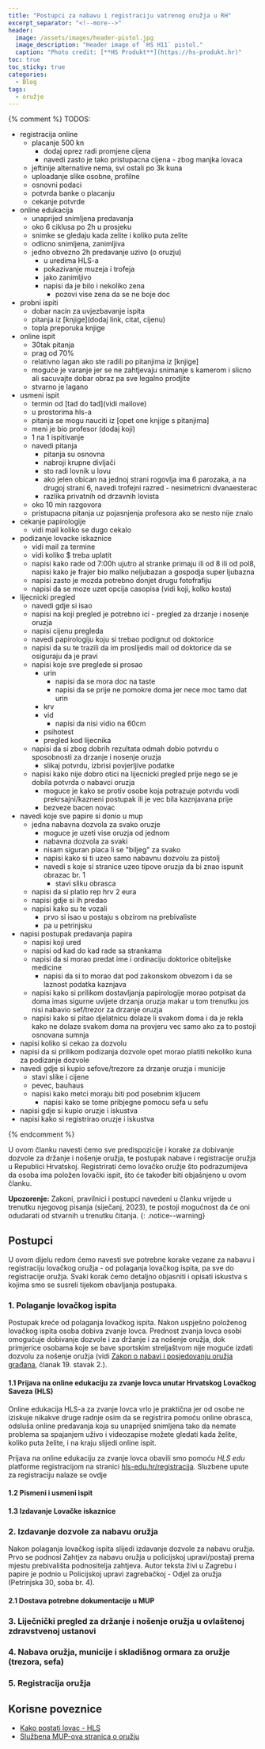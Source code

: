 ```yaml
---
title: "Postupci za nabavu i registraciju vatrenog oružja u RH"
excerpt_separator: "<!--more-->"
header:
  image: /assets/images/header-pistol.jpg
  image_description: "Header image of `HS H11` pistol."
  caption: "Photo credit: [**HS Produkt**](https://hs-produkt.hr)"
toc: true
toc_sticky: true
categories:
  - Blog
tags:
  - oružje
---
```


{% comment %}
TODOS:
- registracija online
  - placanje 500 kn
    - dodaj oprez radi promjene cijena
    - navedi zasto je tako pristupacna cijena - zbog manjka lovaca
  - jeftinije alternative nema, svi ostali po 3k kuna
  - uploadanje slike osobne, profilne
  - osnovni podaci
  - potvrda banke o placanju
  - cekanje potvrde
- online edukacija
  - unaprijed snimljena predavanja
  - oko 6 ciklusa po 2h u prosjeku
  - snimke se gledaju kada zelite i koliko puta zelite
  - odlicno snimljena, zanimljiva
  - jedno obvezno 2h predavanje uzivo (o oruzju)
    - u uredima HLS-a
    - pokazivanje muzeja i trofeja
    - jako zanimljivo
    - napisi da je bilo i nekoliko zena
      - pozovi vise zena da se ne boje doc
- probni ispiti
  - dobar nacin za uvjezbavanje ispita
  - pitanja iz [knjige](dodaj link, citat, cijenu)
  - topla preporuka knjige
- online ispit
  - 30tak pitanja
  - prag od 70%
  - relativno lagan ako ste radili po pitanjima iz [knjige]
  - moguće je varanje jer se ne zahtjevaju snimanje s kamerom i slicno ali sacuvajte dobar obraz pa sve legalno prodjite
  - stvarno je lagano
- usmeni ispit
  - termin od [tad do tad](vidi mailove)
  - u prostorima hls-a
  - pitanja se mogu nauciti iz [opet one knjige s pitanjima]
  - meni je bio profesor (dodaj koji)
  - 1 na 1 ispitivanje
  - navedi pitanja
    - pitanja su osnovna
    - nabroji krupne divljači
    - sto radi lovnik u lovu
    - ako jelen obican na jednoj strani rogovlja ima 6 parozaka, a na drugoj strani 6, navedi trofejni razred - nesimetricni dvanaesterac
    - razlika privatnih od drzavnih lovista
  - oko 10 min razgovora
  - pristupacna pitanja uz pojasnjenja profesora ako se nesto nije znalo
- cekanje papirologije
  - vidi mail koliko se dugo cekalo
- podizanje lovacke iskaznice
  - vidi mail za termine
  - vidi koliko $ treba uplatit
  - napisi kako rade od 7:00h ujutro al stranke primaju ili od 8 ili od pol8, napisi kako je frajer bio malko neljubazan a gospodja super ljubazna
  - napisi zasto je mozda potrebno donjet drugu fotofrafiju
  - napisi da se moze uzet opcija casopisa (vidi koji, kolko kosta)
- lijecnicki pregled
  - navedi gdje si isao
  - napisi na koji pregled je potrebno ici - pregled za drzanje i nosenje oruzja
  - napisi cijenu pregleda
  - navedi papirologiju koju si trebao podignut od doktorice
  - napisi da su te trazili da im proslijedis mail od doktorice da se osiguraju da je pravi
  - napisi koje sve preglede si prosao
    - urin
      - napisi da se mora doc na taste
      - napisi da se prije ne pomokre doma jer nece moc tamo dat urin
    - krv
    - vid
      - napisi da nisi vidio na 60cm
    - psihotest
    - pregled kod lijecnika
  - napisi da si zbog dobrih rezultata odmah dobio potvrdu o sposobnosti za drzanje i nosenje oruzja
    - slikaj potvrdu, izbrisi povjerljive podatke
  - napisi kako nije dobro otici na lijecnicki pregled prije nego se je dobila potvrda o nabavci oruzja
    - moguce je kako se protiv osobe koja potrazuje potvrdu vodi prekrsajni/kazneni postupak ili je vec bila kaznjavana prije
    - bezveze bacen novac
- navedi koje sve papire si donio u mup
  - jedna nabavna dozvola za svako oruzje
    - moguce je uzeti vise oruzja od jednom
    - nabavna dozvola za svaki
    - nisam siguran placa li se "biljeg" za svako
    - napisi kako si ti uzeo samo nabavnu dozvolu za pistolj
    - navedi s koje si stranice uzeo tipove oruzja da bi znao ispunit obrazac br. 1
      - stavi sliku obrasca
  - napisi da si platio rep hrv 2 eura
  - napisi gdje si ih predao
  - napisi kako su te vozali
    - prvo si isao u postaju s obzirom na prebivaliste
    - pa u petrinjsku
- napisi postupak predavanja papira
  - napisi koji ured
  - napisi od kad do kad rade sa strankama
  - napisi da si morao predat ime i ordinaciju doktorice obiteljske medicine
    - napisi da si to morao dat pod zakonskom obvezom i da se laznost podatka kaznjava
  - napisi kako si prilikom dostavljanja papirologije morao potpisat da doma imas sigurne uvijete drzanja oruzja makar u tom trenutku jos nisi nabavio sef/trezor za drzanje oruzja
  - napisi kako si pitao djelatnicu dolaze li svakom doma i da je rekla kako ne dolaze svakom doma na provjeru vec samo ako za to postoji osnovana sumnja
- napisi koliko si cekao za dozvolu
- napisi da si prilikom podizanja dozvole opet morao platiti nekoliko kuna za podizanje dozvole
- navedi gdje si kupio sefove/trezore za drzanje oruzja i municije
  - stavi slike i cijene
  - pevec, bauhaus
  - napisi kako metci moraju biti pod posebnim kljucem
    - napisi kako se tome pribjegne pomocu sefa u sefu
- napisi gdje si kupio oruzje i iskustva
- napisi kako si registrirao oruzje i iskustva

{% endcomment %}

U ovom članku navesti ćemo sve predispozicije i korake za dobivanje dozvole za držanje i nošenje oružja, te postupak nabave i registracije oružja u Republici Hrvatskoj. Registrirati ćemo lovačko oružje što podrazumijeva da osoba ima položen lovački ispit, što će također biti objašnjeno u ovom članku.

<!--more-->

**Upozorenje:** Zakoni, pravilnici i postupci navedeni u članku vrijede u trenutku njegovog pisanja (siječanj, 2023), te postoji mogućnost da će oni odudarati od stvarnih u trenutku čitanja.
{: .notice--warning}

## Postupci

U ovom dijelu redom ćemo navesti sve potrebne korake vezane za nabavu i registraciju lovačkog oružja - od polaganja lovačkog ispita, pa sve do registracije oružja. Svaki korak ćemo detaljno objasniti i opisati iskustva s kojima smo se susreli tijekom obavljanja postupaka.

### 1. Polaganje lovačkog ispita

Postupak kreće od polaganja lovačkog ispita. Nakon uspješno položenog lovačkog ispita osoba dobiva zvanje lovca. Prednost zvanja lovca osobi omogućuje dobivanje dozvole i za držanje i za nošenje oružja, dok primjerice osobama koje se bave sportskim streljaštvom nije moguće izdati dozvolu za nošenje oružja (vidi [Zakon o nabavi i posjedovanju oružja građana](https://www.zakon.hr/z/1161/Zakon-o-nabavi-i-posjedovanju-oru%C5%BEja-gra%C4%91ana), članak 19. stavak 2.).

#### 1.1 Prijava na online edukaciju za zvanje lovca unutar Hrvatskog Lovačkog Saveza (HLS)

Online edukacija HLS-a za zvanje lovca vrlo je praktična jer od osobe ne iziskuje nikakve druge radnje osim da se registrira pomoću online obrasca, odsluša online predavanja koja su unaprijed snimljena tako da nemate problema sa spajanjem uživo i videozapise možete gledati kada želite, koliko puta želite, i na kraju slijedi online ispit.

Prijava na online edukaciju za zvanje lovca obavili smo  pomoću _HLS edu_ platforme registracijom na stranici [hls-edu.hr/registracija](https://hls-edu.hr/registracija/). Sluzbene upute za registraciju nalaze se ovdje

#### 1.2 Pismeni i usmeni ispit

#### 1.3 Izdavanje Lovačke iskaznice

### 2. Izdavanje dozvole za nabavu oružja

Nakon polaganja lovačkog ispita slijedi izdavanje dozvole za nabavu oružja. Prvo se podnosi Zahtjev za nabavu oružja u policijskoj upravi/postaji prema mjestu prebivališta podnositelja zahtjeva. Autor teksta živi u Zagrebu i papire je podnio u Policijskoj upravi zagrebačkoj - Odjel za oružja (Petrinjska 30, soba br. 4).

#### 2.1 Dostava potrebne dokumentacije u MUP

### 3. Liječnički pregled za držanje i nošenje oružja u ovlaštenoj zdravstvenoj ustanovi

### 4. Nabava oružja, municije i skladišnog ormara za oružje (trezora, sefa)

### 5. Registracija oružja

## Korisne poveznice

- [Kako postati lovac - HLS](http://www.hls.com.hr/kako-postati-lovac)
- [Službena MUP-ova stranica o oružju](https://mup.gov.hr/oruzje-327/327)
